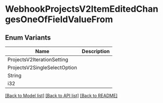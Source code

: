 # WebhookProjectsV2ItemEditedChangesOneOfFieldValueFrom

## Enum Variants

| Name | Description |
|---- | -----|
| ProjectsV2IterationSetting |  |
| ProjectsV2SingleSelectOption |  |
| String |  |
| i32 |  |

[[Back to Model list]](../README.md#documentation-for-models) [[Back to API list]](../README.md#documentation-for-api-endpoints) [[Back to README]](../README.md)


